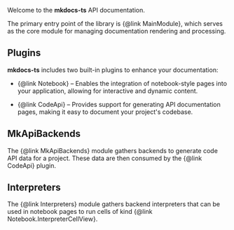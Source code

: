 Welcome to the **mkdocs-ts** API documentation.

The primary entry point of the library is {@link MainModule}, which serves as the core module for managing
documentation rendering and processing.

## **Plugins**

**mkdocs-ts** includes two built-in plugins to enhance your documentation:

- {@link Notebook} – Enables the integration of notebook-style pages into your application, allowing for interactive
  and dynamic content.

- {@link CodeApi} – Provides support for generating API documentation pages, making it easy to document
  your project's codebase.

## **MkApiBackends**

The {@link MkApiBackends} module gathers backends to generate code API data for a project.
These data are then consumed by the {@link CodeApi} plugin.

## **Interpreters**

The {@link Interpreters} module gathers backend interpreters that can be used in notebook pages to run cells
of kind {@link Notebook.InterpreterCellView}.